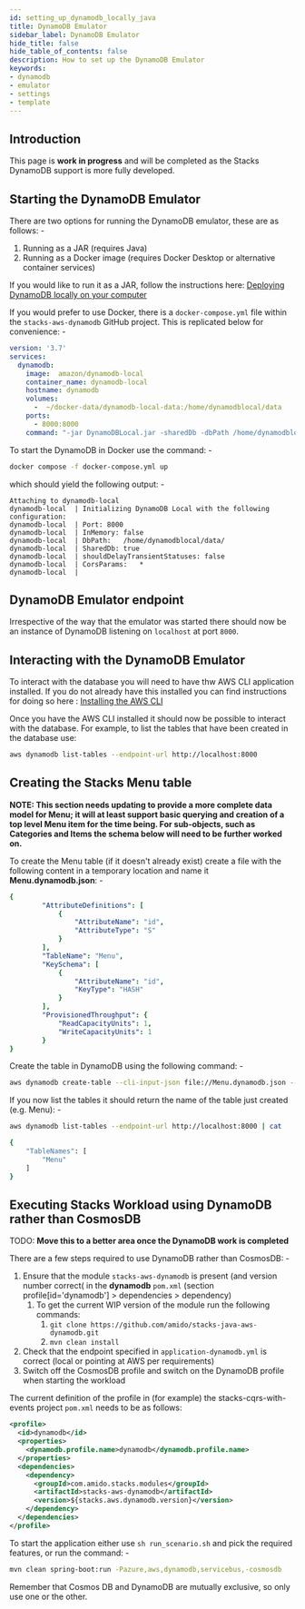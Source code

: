 ```yaml
---
id: setting_up_dynamodb_locally_java
title: DynamoDB Emulator
sidebar_label: DynamoDB Emulator
hide_title: false
hide_table_of_contents: false
description: How to set up the DynamoDB Emulator
keywords:
- dynamodb
- emulator
- settings
- template
---
```


## Introduction

This page is **work in progress** and will be completed as the Stacks DynamoDB support is more fully developed.

## Starting the DynamoDB Emulator

There are two options for running the DynamoDB emulator, these are as follows: -

1. Running as a JAR (requires Java)
2. Running as a Docker image (requires Docker Desktop or alternative container services)

If you would like to run it as a JAR, follow the instructions here: [Deploying DynamoDB locally on your computer](https://docs.aws.amazon.com/amazondynamodb/latest/developerguide/DynamoDBLocal.DownloadingAndRunning.html)

If you would prefer to use Docker, there is a `docker-compose.yml` file within the `stacks-aws-dynamodb` GitHub project. This 
is replicated below for convenience: -

```yaml
version: '3.7'
services:
  dynamodb:
    image:  amazon/dynamodb-local
    container_name: dynamodb-local
    hostname: dynamodb
    volumes:
      -  ~/docker-data/dynamodb-local-data:/home/dynamodblocal/data
    ports:
      - 8000:8000
    command: "-jar DynamoDBLocal.jar -sharedDb -dbPath /home/dynamodblocal/data/"
```

To start the DynamoDB in Docker use the command: -

```bash
docker compose -f docker-compose.yml up
```

which should yield the following output: -

```text
Attaching to dynamodb-local
dynamodb-local  | Initializing DynamoDB Local with the following configuration:
dynamodb-local  | Port:	8000
dynamodb-local  | InMemory:	false
dynamodb-local  | DbPath:	/home/dynamodblocal/data/
dynamodb-local  | SharedDb:	true
dynamodb-local  | shouldDelayTransientStatuses:	false
dynamodb-local  | CorsParams:	*
dynamodb-local  |
```

## DynamoDB Emulator endpoint

Irrespective of the way that the emulator was started there should now be an instance of DynamoDB listening on `localhost` 
at port `8000`.

## Interacting with the DynamoDB Emulator

To interact with the database you will need to have thw AWS CLI application installed. If you do not already have this installed
you can find instructions for doing so here : [Installing the AWS CLI](https://docs.aws.amazon.com/cli/latest/userguide/getting-started-install.html) 

Once you have the AWS CLI installed it should now be possible to interact with the database. For example, to list the tables 
that have been created in the database use:

```bash
aws dynamodb list-tables --endpoint-url http://localhost:8000
```

## Creating the Stacks Menu table

**NOTE: This section needs updating to provide a more complete data model for Menu; it will at least support basic querying and 
creation of a top level Menu item for the time being. For sub-objects, such as Categories and Items the schema below will
need to be further worked on.**

To create the Menu table (if it doesn't already exist) create a file with the following content in a temporary location and
name it **Menu.dynamodb.json**: -

```yaml
{
        "AttributeDefinitions": [
            {
                "AttributeName": "id",
                "AttributeType": "S"
            }
        ],
        "TableName": "Menu",
        "KeySchema": [
            {
                "AttributeName": "id",
                "KeyType": "HASH"
            }
        ],
        "ProvisionedThroughput": {
            "ReadCapacityUnits": 1,
            "WriteCapacityUnits": 1
        }
}
```

Create the table in DynamoDB using the following command: -

```bash
aws dynamodb create-table --cli-input-json file://Menu.dynamodb.json --endpoint-url http://localhost:8000
```

If you now list the tables it should return the name of the table just created (e.g. Menu): -

```bash
aws dynamodb list-tables --endpoint-url http://localhost:8000 | cat

{
    "TableNames": [
        "Menu"
    ]
}
```

## Executing Stacks Workload using DynamoDB rather than CosmosDB

TODO: **Move this to a better area once the DynamoDB work is completed**

There are a few steps required to use DynamoDB rather than CosmosDB: -

1. Ensure that the module `stacks-aws-dynamodb` is present (and version number correct( in the **dynamodb** `pom.xml` (section profile[id='dynamodb'] > dependencies > dependency)
   1. To get the current WIP version of the module run the following commands:
      1. `git clone https://github.com/amido/stacks-java-aws-dynamodb.git`
      2. `mvn clean install`
2. Check that the endpoint specified in `application-dynamodb.yml` is correct (local or pointing at AWS per requirements)
3. Switch off the CosmosDB profile and switch on the DynamoDB profile when starting the workload

The current definition of the profile in (for example) the stacks-cqrs-with-events project `pom.xml` needs to be as follows:

```xml
<profile>
  <id>dynamodb</id>
  <properties>
    <dynamodb.profile.name>dynamodb</dynamodb.profile.name>
  </properties>
  <dependencies>
    <dependency>
      <groupId>com.amido.stacks.modules</groupId>
      <artifactId>stacks-aws-dynamodb</artifactId>
      <version>${stacks.aws.dynamodb.version}</version>
    </dependency>
  </dependencies>
</profile>
```

To start the application either use `sh run_scenario.sh` and pick the required features, or run the command: -

```bash
mvn clean spring-boot:run -Pazure,aws,dynamodb,servicebus,-cosmosdb
```

Remember that Cosmos DB and DynamoDB are mutually exclusive, so only use one or the other.
